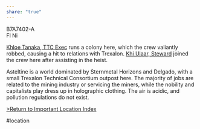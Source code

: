 ```yaml
---
share: "true"
---
```

B7A7402-A  
Fl Ni  
  
[Khloe Tanaka, TTC Exec](../Contacts/KhloeTanaka.md) runs a colony here, which the crew valiantly robbed, causing a hit to relations with Trexalon. [Khi Ulaar, Steward](../Crew/KhiUlaar.md) joined the crew here after assisting in the heist.  
  
Asteltine is a world dominated by Sternmetal Horizons and Delgado, with a small Trexalon Technical Consortium outpost here. The majority of jobs are related to the mining industry or servicing the miners, while the nobility and capitalists play dress up in holographic clothing. The air is acidic, and pollution regulations do not exist.  
  
[>Return to Important Location Index](../JumpLog.md#important-locations)  
  
#location